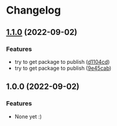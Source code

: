 # Changelog

## [1.1.0](https://github.com/saasmech/shotbro/compare/v1.0.0...v1.1.0) (2022-09-02)


### Features

* try to get package to publish ([d1104cd](https://github.com/saasmech/shotbro/commit/d1104cd1c3c5847fe4a60b742f6c3c644f241750))
* try to get package to publish ([9e45cab](https://github.com/saasmech/shotbro/commit/9e45cabbe4128be3e3ce8a17104b8225bfc84088))

## 1.0.0 (2022-09-02)


### Features

* None yet :)
